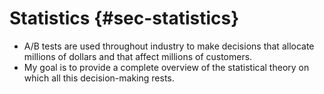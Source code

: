 # Statistics {#sec-statistics}

- A/B tests are used throughout industry to make decisions that allocate millions of dollars and that affect millions of customers.
- My goal is to provide a complete overview of the statistical theory on which all this decision-making rests.


